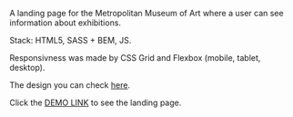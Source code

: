 A landing page for the Metropolitan Museum of Art where a user can see information about exhibitions. 

Stack: HTML5, SASS + BEM, JS.

Responsivness was made by CSS Grid and Flexbox (mobile, tablet, desktop).

The design you can check [here](https://www.figma.com/file/lSR1m42L9YwzQwzzxKwHpw/THE-MET?node-id=8590%3A29&t=Y4XNv9ZrN6Tp367H-0).

Click the [DEMO LINK](https://anna-shapovalova.github.io/met-landing/) to see the landing page.
